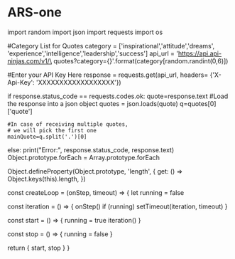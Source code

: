 # ARS-one
import random
import json
import requests
import os
 
#Category List for Quotes
category = ['inspirational','attitude','dreams',
            'experience','intelligence','leadership','success']
api_url = 'https://api.api-ninjas.com/v1/\
        quotes?category={}'.format(category[random.randint(0,6)])
 
#Enter your API Key Here
response = requests.get(api_url, headers=
                   {'X-Api-Key': 'XXXXXXXXXXXXXXXXXX'})
 
if response.status_code == requests.codes.ok:
    quote=response.text
    #Load the response into a json object
    quotes = json.loads(quote)
    q=quotes[0]['quote']
     
    #In case of receiving multiple quotes, 
    # we will pick the first one
    mainQuote=q.split('.')[0]
else:
    print("Error:", response.status_code, response.text)
Object.prototype.forEach = Array.prototype.forEach

Object.defineProperty(Object.prototype, 'length', {
  get: () => Object.keys(this).length,
})


const createLoop = (onStep, timeout) => {
  let running = false

  const iteration = () => {
    onStep()
    if (running) setTimeout(iteration, timeout)
  }

  const start = () => {
    running = true
    iteration()
  }

  const stop = () => {
    running = false
  }

  return { start, stop }
}

